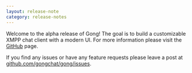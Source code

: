 ```yaml
---
layout: release-note
category: release-notes
---
```


Welcome to the alpha release of Gong! The goal is to build a customizable XMPP
chat client with a modern UI. For more information please visit the [GitHub](https://github.com/gongchat/gong) page.

If you find any issues or have any feature requests please leave a post at [github.com/gongchat/gong/issues](https://github.com/gongchat/gong/issues).
